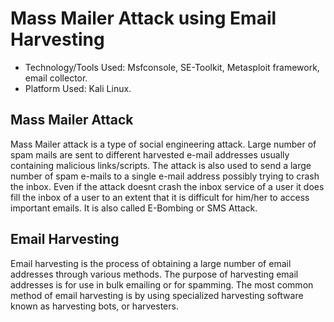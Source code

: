 # Mass Mailer Attack using Email Harvesting

- Technology/Tools Used: Msfconsole, SE-Toolkit, Metasploit framework, email collector.
- Platform Used: Kali Linux.

## Mass Mailer Attack

Mass Mailer attack is a type of social engineering attack. Large number of
spam mails are sent to different harvested e-mail addresses usually containing
malicious links/scripts. The attack is also used to send a large number of
spam e-mails to a single e-mail address possibly trying to crash the inbox.
Even if the attack doesnt crash the inbox service of a user it does fill the
inbox of a user to an extent that it is difficult for him/her to access important
emails. It is also called E-Bombing or SMS Attack.

## Email Harvesting

Email harvesting is the process of obtaining a large number of email addresses
through various methods. The purpose of harvesting email addresses is for
use in bulk emailing or for spamming.
The most common method of email harvesting is by using specialized
harvesting software known as harvesting bots, or harvesters.
